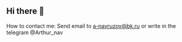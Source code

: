 ## Hi there 👋

How to contact me: Send email to a-navruzov@bk.ru or write in the telegram @Arthur_nav
